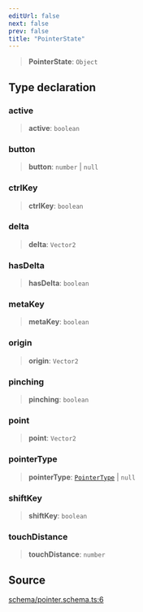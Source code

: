 ```yaml
---
editUrl: false
next: false
prev: false
title: "PointerState"
---
```


> **PointerState**: `Object`

## Type declaration

### active

> **active**: `boolean`

### button

> **button**: `number` \| `null`

### ctrlKey

> **ctrlKey**: `boolean`

### delta

> **delta**: `Vector2`

### hasDelta

> **hasDelta**: `boolean`

### metaKey

> **metaKey**: `boolean`

### origin

> **origin**: `Vector2`

### pinching

> **pinching**: `boolean`

### point

> **point**: `Vector2`

### pointerType

> **pointerType**: [`PointerType`](PointerType.md) \| `null`

### shiftKey

> **shiftKey**: `boolean`

### touchDistance

> **touchDistance**: `number`

## Source

[schema/pointer.schema.ts:6](https://github.com/nodenogg-in/alpha-p2p/blob/43ae393b39608a021b44acaf5959924eff4aeb19/packages/infinitykit/src/schema/pointer.schema.ts#L6)
